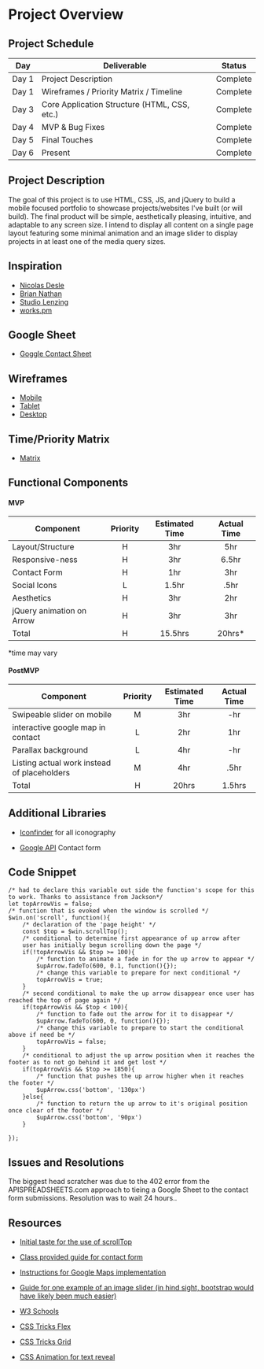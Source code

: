 # Project Overview

## Project Schedule

|  Day | Deliverable | Status
|---|---| ---|
|Day 1| Project Description | Complete
|Day 1| Wireframes / Priority Matrix / Timeline | Complete
|Day 3| Core Application Structure (HTML, CSS, etc.) | Complete
|Day 4| MVP & Bug Fixes | Complete
|Day 5| Final Touches | Complete
|Day 6| Present | Complete


## Project Description

The goal of this project is to use HTML, CSS, JS, and jQuery to build a mobile focused portfolio to showcase projects/websites I've built (or will build). The final product will be simple, aesthetically pleasing, intuitive, and adaptable to any screen size. I intend to display all content on a single page layout featuring some minimal animation and an image slider to display projects in at least one of the media query sizes. 

## Inspiration

- [Nicolas Desle](https://www.nicolasdesle.be/)
- [Brian Nathan](http://www.briannathanhartwell.com/contact)
- [Studio Lenzing](https://www.studiolenzing.com/)
- [works.pm](https://works.pm/) 

## Google Sheet

- [Goggle Contact Sheet](https://docs.google.com/spreadsheets/d/1HYuagmj-TDEW8Wkjps2L_PZiPThWU0pAnnV9GLcS2p4/edit?usp=sharing)

## Wireframes

- [Mobile](https://github.com/mpenajoia/PortfolioProject1/blob/main/Preproduction/MSPORTmobile.JPG)
- [Tablet](https://github.com/mpenajoia/PortfolioProject1/blob/main/Preproduction/MSPORTtablet.JPG)
- [Desktop](https://github.com/mpenajoia/PortfolioProject1/blob/main/Preproduction/MSPORTdesk.JPG)

## Time/Priority Matrix 

- [Matrix](https://github.com/mpenajoia/PortfolioProject1/blob/main/Preproduction/MSMatrix.JPG)


## Functional Components

#### MVP
| Component | Priority | Estimated Time | Actual Time |
| --- | :---: |  :---: | :---: | 
| Layout/Structure | H | 3hr | 5hr |
| Responsive-ness | H | 3hr | 6.5hr |
| Contact Form | H | 1hr | 3hr |  
| Social Icons | L | 1.5hr|  .5hr | 
| Aesthetics | H | 3hr | 2hr |
|jQuery animation on Arrow | H | 3hr | 3hr |
| Total | H | 15.5hrs| 20hrs* |

*time may vary

#### PostMVP
| Component | Priority | Estimated Time | Actual Time |
| --- | :---: |  :---: | :---: | 
| Swipeable slider on mobile | M | 3hr | -hr |
| interactive google map in contact  | L | 2hr | 1hr |
| Parallax background | L | 4hr | -hr |
| Listing actual work instead of placeholders | M | 4hr | .5hr |
| Total | H | 20hrs| 1.5hrs |

## Additional Libraries
- [Iconfinder](http://iconfinder.com) for all iconography

- [Google API](https://lovespreadsheets.medium.com/save-web-html-form-data-to-google-sheets-47e48f7517e6) Contact form

## Code Snippet

```
/* had to declare this variable out side the function's scope for this to work. Thanks to assistance from Jackson*/
let topArrowVis = false;
/* function that is evoked when the window is scrolled */
$win.on('scroll', function(){
    /* declaration of the 'page height' */
    const $top = $win.scrollTop();
    /* conditional to determine first appearance of up arrow after 
    user has initially begun scrolling down the page */
    if(!topArrowVis && $top >= 100){
        /* function to animate a fade in for the up arrow to appear */
        $upArrow.fadeTo(600, 0.1, function(){});
        /* change this variable to prepare for next conditional */
        topArrowVis = true;
    }
    /* second conditional to make the up arrow disappear once user has reached the top of page again */
    if(topArrowVis && $top < 100){
        /* function to fade out the arrow for it to disappear */
        $upArrow.fadeTo(600, 0, function(){});
        /* change this variable to prepare to start the conditional above if need be */
        topArrowVis = false;
    }
    /* conditional to adjust the up arrow position when it reaches the footer as to not go behind it and get lost */
    if(topArrowVis && $top >= 1850){
        /* function that pushes the up arrow higher when it reaches the footer */
        $upArrow.css('bottom', '130px')
    }else{
        /* function to return the up arrow to it's original position once clear of the footer */
        $upArrow.css('bottom', '90px')
    }

});
```

## Issues and Resolutions
The biggest head scratcher was due to the 402 error from the APISPREADSHEETS.com approach to tieing a Google Sheet to the contact form submissions. Resolution was to wait 24 hours..



## Resources

- [Initial taste for the use of scrollTop](https://www.youtube.com/watch?v=nhHqiGCG10E)

- [Class provided guide for contact form](https://lovespreadsheets.medium.com/save-web-html-form-data-to-google-sheets-47e48f7517e6)

- [Instructions for Google Maps implementation](https://www.youtube.com/watch?v=9CY0V0JAgNU)

- [Guide for one example of an image slider (in hind sight, bootstrap would have likely been much easier)](https://www.youtube.com/watch?v=J2HLW4A40X8)

- [W3 Schools](http://www.w3schools.com)

- [CSS Tricks Flex](https://css-tricks.com/snippets/css/a-guide-to-flexbox/)

- [CSS Tricks Grid](https://css-tricks.com/snippets/css/complete-guide-grid/)

- [CSS Animation for text reveal](https://www.sitepoint.com/css-typewriter-effect/?utm_source=tldrnewsletter)
